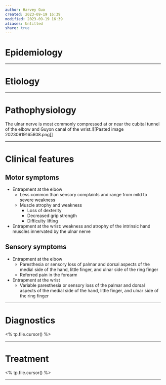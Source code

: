```yaml
---
author: Harvey Guo
created: 2023-09-19 16:39
modified: 2023-09-19 16:39
aliases: Untitled
share: true
---
```

# Epidemiology


---
# Etiology


---
# Pathophysiology
The ulnar nerve is most commonly compressed at or near the cubital tunnel of the elbow and Guyon canal of the wrist.![[Pasted image 20230919165808.png]]

---
# Clinical features
## Motor symptoms
- Entrapment at the elbow
	- Less common than sensory complaints and range from mild to severe weakness
	- Muscle atrophy and weakness
		- Loss of dexterity
		- Decreased grip strength
		- Difficulty lifting
- Entrapment at the wrist: weakness and atrophy of the intrinsic hand muscles innervated by the ulnar nerve
## Sensory symptoms
- Entrapment at the elbow
	- Paresthesia or sensory loss of palmar and dorsal aspects of the medial side of the hand, little finger, and ulnar side of the ring finger
	- Referred pain in the forearm 
- Entrapment at the wrist
	- Variable paresthesia or sensory loss of the palmar and dorsal aspects of the medial side of the hand, little finger, and ulnar side of the ring finger

---
# Diagnostics
<% tp.file.cursor() %>

---
# Treatment
<% tp.file.cursor() %>

---
